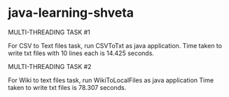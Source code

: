 ﻿# java-learning-shveta



MULTI-THREADING TASK #1

For CSV to Text files task, run CSVToTxt as java application.
Time taken to write txt files with 10 lines each is 14.425 seconds.


MULTI-THREADING TASK #2

For Wiki to text files task, run WikiToLocalFiles as java application
Time taken to write txt files is 78.307 seconds.
